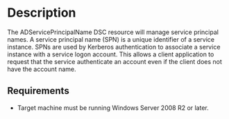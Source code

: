 # Description

The ADServicePrincipalName DSC resource will manage service principal names. A service principal name (SPN) is a unique identifier of a service instance. SPNs are used by Kerberos authentication to associate a service instance with a service logon account. This allows a client application to request that the service authenticate an account even if the client does not have the account name.

## Requirements

* Target machine must be running Windows Server 2008 R2 or later.
